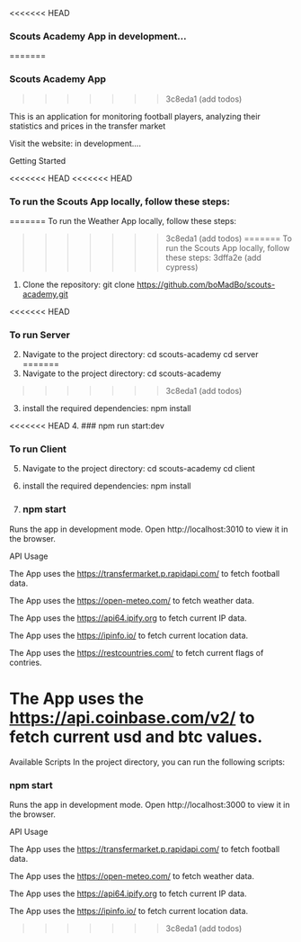 <<<<<<< HEAD
### Scouts Academy App in development...
=======
### Scouts Academy App
>>>>>>> 3c8eda1 (add todos)

This is an application for monitoring football players, analyzing their statistics and prices in the transfer market

Visit the website: in development....

Getting Started

<<<<<<< HEAD
<<<<<<< HEAD
### To run the Scouts App locally, follow these steps:
=======
To run the Weather App locally, follow these steps:
>>>>>>> 3c8eda1 (add todos)
=======
To run the Scouts App locally, follow these steps:
>>>>>>> 3dffa2e (add cypress)

1. Clone the repository:
   git clone https://github.com/boMadBo/scouts-academy.git

<<<<<<< HEAD
### To run Server

2. Navigate to the project directory:
   cd scouts-academy
   cd server
=======
2. Navigate to the project directory:
   cd scouts-academy
>>>>>>> 3c8eda1 (add todos)

3. install the required dependencies:
   npm install

<<<<<<< HEAD
4. ### npm run start:dev

### To run Client

5. Navigate to the project directory:
   cd scouts-academy
   cd client

6. install the required dependencies:
   npm install

7. ### npm start

Runs the app in development mode. Open http://localhost:3010 to view it in the browser.

API Usage

The App uses the https://transfermarket.p.rapidapi.com/ to fetch football data.

The App uses the https://open-meteo.com/ to fetch weather data.

The App uses the https://api64.ipify.org to fetch current IP data.

The App uses the https://ipinfo.io/ to fetch current location data.

The App uses the https://restcountries.com/ to fetch current flags of contries.

The App uses the https://api.coinbase.com/v2/ to fetch current usd and btc values.
=======
Available Scripts
In the project directory, you can run the following scripts:

### npm start

Runs the app in development mode. Open http://localhost:3000 to view it in the browser.

API Usage

The App uses the https://transfermarket.p.rapidapi.com/ to fetch football data.

The App uses the https://open-meteo.com/ to fetch weather data.

The App uses the https://api64.ipify.org to fetch current IP data.

The App uses the https://ipinfo.io/ to fetch current location data.
>>>>>>> 3c8eda1 (add todos)
